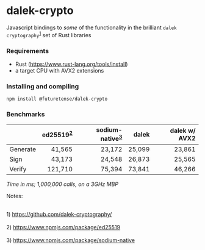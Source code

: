 # dalek-crypto

Javascript bindings to *some* of the functionality in the brilliant `dalek cryptography`<sup>[1](#note1)</sup> set of Rust libraries

### Requirements

* Rust (https://www.rust-lang.org/tools/install)
* a target CPU with AVX2 extensions

### Installing and compiling

```
npm install @futuretense/dalek-crypto
```

### Benchmarks

||ed25519<sup>[2](#note2)</sup>|sodium-native<sup>[3](#note3)</sup>|dalek|dalek w/ AVX2|
|:--|--:|--:|--:|--:|
|Generate|41,565|23,172|25,099|23,861|
|Sign|43,173|24,548|26,873|25,565|
|Verify|121,710|75,394|73,841|46,266|
*Time in ms; 1,000,000 calls, on a 3GHz MBP*


Notes:<br>

<br><a name="note1"> 1) https://github.com/dalek-cryptography/
</a><br>
<br><a name="note2"> 2) https://www.npmjs.com/package/ed25519</a><br>
<br><a name="note3"> 3) https://www.npmjs.com/package/sodium-native</a><br>
